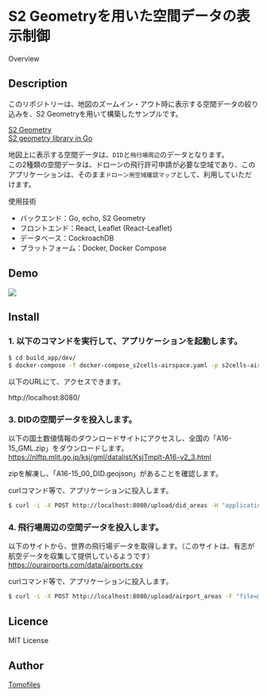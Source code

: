 S2 Geometryを用いた空間データの表示制御
====

Overview

## Description
このリポジトリーは、地図のズームイン・アウト時に表示する空間データの絞り込みを、S2 Geometryを用いて構築したサンプルです。

[S2 Geometry](https://s2geometry.io/)  
[S2 geometry library in Go](https://github.com/golang/geo)

地図上に表示する空間データは、`DID`と`飛行場周辺`のデータとなります。  
この2種類の空間データは、ドローンの飛行許可申請が必要な空域であり、このアプリケーションは、そのまま`ドローン用空域確認マップ`として、利用していただけます。

使用技術
- バックエンド：Go, echo, S2 Geometry
- フロントエンド：React, Leaflet (React-Leaflet)
- データベース：CockroachDB
- プラットフォーム：Docker, Docker Compose

## Demo
![](https://user-images.githubusercontent.com/27773127/84903803-83017200-b0e9-11ea-9f01-622d5601b47e.gif)

## Install

### 1. 以下のコマンドを実行して、アプリケーションを起動します。
```sh
$ cd build_app/dev/
$ docker-compose -f docker-compose_s2cells-airspace.yaml -p s2cells-airspace_sandbox up
```
以下のURLにて、アクセスできます。

http://localhost:8080/

### 3. DIDの空間データを投入します。
以下の国土数値情報のダウンロードサイトにアクセスし、全国の「A16-15_GML.zip」をダウンロードします。  
https://nlftp.mlit.go.jp/ksj/gml/datalist/KsjTmplt-A16-v2_3.html

zipを解凍し、「A16-15_00_DID.geojson」があることを確認します。

curlコマンド等で、アプリケーションに投入します。  
```sh
$ curl -i -X POST http://localhost:8080/upload/did_areas -H "application/json" -d "@./A16-15_00_DID.geojson"
```

### 4. 飛行場周辺の空間データを投入します。
以下のサイトから、世界の飛行場データを取得します。（このサイトは、有志が航空データを収集して提供しているようです）  
https://ourairports.com/data/airports.csv

curlコマンド等で、アプリケーションに投入します。  
```sh
$ curl -i -X POST http://localhost:8080/upload/airport_areas -F "file=@./airports.csv"
```

## Licence
MIT License

## Author
[Tomofiles](https://github.com/Tomofiles)
